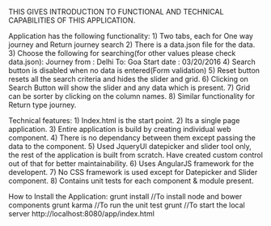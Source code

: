 THIS GIVES INTRODUCTION TO FUNCTIONAL AND TECHNICAL CAPABILITIES OF THIS APPLICATION.

Application has the following functionality:
    1) Two tabs, each for One way journey and Return journey search
    2) There is a data.json file for the data.
    3) Choose the following for searching(for other values please check data.json):
        Journey from :  Delhi
        To:             Goa
        Start date   :  03/20/2016
    4) Search button is disabled when no data is entered(Form validation)
    5) Reset button resets all the search criteria and hides the slider and grid.
    6) Clicking on Search Button will show the slider and any data which is present.
    7) Grid can be sorter by clicking on the column names.
    8) Similar functionality for Return type journey.





Technical features:
    1) Index.html is the start point.
    2) Its a single page application.
    3) Entire application is build by creating individual web component.
    4) There is no dependancy between them except passing the data to the component.
    5) Used JqueryUI datepicker and slider tool only, the rest of the application is built from scratch. Have created custom control out of that for better maintainability.
    6) Uses AngularJS framework for the developent.
    7) No CSS framework is used except for Datepicker and Slider component.
    8) Contains unit tests for each component & module present.




How to Install the Application:
    grunt install   //To install node and bower components
    grunt karma     //To run the unit test
    grunt           //To start the local server   http://localhost:8080/app/index.html
    
